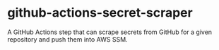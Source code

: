 # github-actions-secret-scraper
A GitHub Actions step that can scrape secrets from GitHub for a given repository and push them into AWS SSM.
